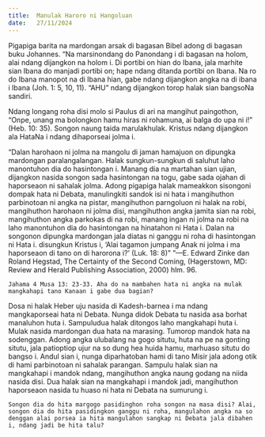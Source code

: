 ```yaml
---
title:  Manulak Haroro ni Hangoluan
date:   27/11/2024
---
```


Pigapiga barita na mardongan arsak di bagasan Bibel adong di bagasan buku Johannes. “Na marsinondang do Panondang i di bagasan na holom, alai ndang dijangkon na holom i. Di portibi on hian do Ibana, jala marhite sian Ibana do manjadi portibi on; hape ndang ditanda portibi on Ibana. Na ro do Ibana manopot na di Ibana hian, gabe ndang dijangkon angka na di ibana i Ibana (Joh. 1: 5, 10, 11). “AHU” ndang dijangkon torop halak sian bangsoNa sandiri.

Ndang longang roha disi molo si Paulus di ari na mangihut paingothon, “Onpe, unang ma bolongkon hamu hiras ni rohamuna, ai balga do upa ni i!” (Heb. 10: 35). Songon naung taida marulakhulak. Kristus ndang dijangkon ala HataNa i ndang dihaporseai jolma i.

“Dalan harohaon ni jolma na mangolu di jaman hamajuon on dipungka mardongan paralangalangan. Halak sungkun-sungkun di saluhut laho manontuhon dia do hasintongan i. Manang dia na martahan sian ujian, dijangkon nasida songon sada hasintongan na togu, gabe sada ojahan di haporseaon ni sahalak jolma. Adong pigapiga halak mameakkon sisongoni dompak hata ni Debata, manulingkiti sandok isi ni hata i mangihuthon parbinotoan ni angka na pistar, mangihuthon parngoluon ni halak na robi, mangihuthon harohaon ni jolma disi, mangihuthon angka jamita sian na robi, mangihuthon angka parkokas di na robi, manang ingan ni jolma na robi na laho manontuhon dia do hasintongan na hinatahon ni Hata i. Dalan na songonon dipungka mardongan jala diatas ni ganggu ni roha di hasintongan ni Hata i. disungkun Kristus i, ‘Alai tagamon jumpang Anak ni jolma i ma haporseaon di tano on di harorona i?’ (Luk. 18: 8)” ”—E. Edward Zinke dan Roland Hegstad, The Certainty of the Second Coming, (Hagerstown, MD: Review and Herald Publishing Association, 2000) hlm. 96.

`Jahama 4 Musa 13: 23-33. Aha do na mambahen hata ni angka na mulak mangkahapi tano Kanaan i gabe dua bagian?`

Dosa ni halak Heber uju nasida di Kadesh-barnea i ma ndang mangkaporseai hata ni Debata. Nunga didok Debata tu nasida asa borhat manaluhon huta i. Sampuludua halak ditongos laho mangkahapi huta i. Mulak nasida mardongan dua hata na marasing. Tumorop mandok hata na sodenggan. Adong angka ulubalang na gogo situtu, huta na pe na gonting situtu, jala patioptiop ujur na so dung hea huida hamu, marhuaso situtu do bangso i. Andul sian i, nunga diparhatoban hami di tano Misir jala adong otik di hami parbinotoan ni sahalak parangan. Sampulu halak sian na mangkahapi i mandok ndang, mangihuthon angka naung godang na niida nasida disi. Dua halak sian na mangkahapi i mandok jadi, mangihuthon haporseaon nasida tu huaso ni hata ni Debata na sumurung i.

`Songon dia do hita margogo pasidinghon roha songon na masa disi? Alai, songon dia do hita pasidingkon ganggu ni roha, mangulahon angka na so denggan alai porsea ia hita mangulahon sangkap ni Debata jala dibahen i, ndang jadi be hita talu?`